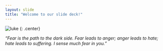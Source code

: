 ```yaml
---
layout: slide
title: "Welcome to our slide deck!"
---
```


![luke](https://cloud.githubusercontent.com/assets/16547949/25400950/3a263b30-29c2-11e7-8f09-02127726c1e1.jpg)
{: .center}

*“Fear is the path to the dark side. Fear leads to anger; anger leads to hate; hate leads to suffering. I sense much fear in you.”*
